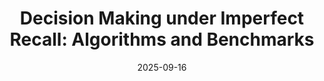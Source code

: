 ---
title: "Decision Making under Imperfect Recall: Algorithms and Benchmarks"
collection: publications
# permalink: /publication/2023-08-19-The-Computational-Complexity-of-Single-Player-Imperfect-Recall-Games
# permalink: '/files/paper11.pdf' #../files/paper11.pdf #../files/preservinggametrafos.pdf #/files/paper1.pdf 
filelink: '/files/IRPractical.pdf' 
# excerpt: 'This paper is about the number 1. The number 2 is left for future work.'
date: 2025-09-16
authors: 'Emanuel Tewolde, Brian Hu Zhang, Ioannis Anagnostides, Tuomas Sandholm, Vincent Conitzer'
# status: 'Published in'
# venue: 'Association for the Advancement of Artificial Intelligence (AAAI) 2025'
# distinction: '<b>Oral</b> (Top 4.6%)'
# award: '<i class="fas fa-award"></i> <b> Best Poster Award </b> (Competing with 674 posters)'
# paperurl: 'https://www.ijcai.org/proceedings/2023/321'
# arxivurl:  'https://arxiv.org/abs/2502.18582'
#slidesurl: 'https://arxiv.org/abs/2111.00076'
# videourl: 'https://youtu.be/X7eEPIJ3dV8'
#citation: 'Your Name, You. (2009). &quot;Paper Title Number 1.&quot; <i>Journal 1</i>. 1(1).'
# image: '/images/dblpicon.png'

#<a href=" ../files/CV_Emanuel_Tewolde_26_04_23.pdf " target="_blank"  rel="noopener noreferrer" style="text-decoration: none">CV</a>, Bla bla, <a href=" ../files/paper1.pdf " target="_blank"  rel="noopener noreferrer" style="text-decoration: none">paper1</a>, Bla bla, <a href=" ../files/preservinggametrafos.pdf " target="_blank"  rel="noopener noreferrer" style="text-decoration: none">GEB23preprint</a> 
---